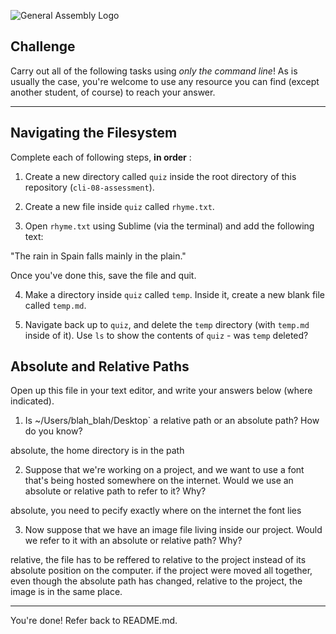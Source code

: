 ![General Assembly Logo](http://i.imgur.com/ke8USTq.png)

## Challenge

Carry out all of the following tasks using _only the command line_! As is usually the case, you're welcome to use any resource you can find (except another student, of course) to reach your answer.

<hr>

## Navigating the Filesystem

Complete each of following steps, **in order** :

1. Create a new directory called `quiz` inside the root directory of this repository (`cli-08-assessment`).

2. Create a new file inside `quiz` called `rhyme.txt`.

3. Open `rhyme.txt` using Sublime (via the terminal) and add the following text:

 "The rain in Spain falls mainly in the plain."

 Once you've done this, save the file and quit.

4. Make a directory inside `quiz` called `temp`. Inside it, create a new blank file called `temp.md`.

5. Navigate back up to `quiz`, and delete the `temp` directory (with `temp.md` inside of it).
Use `ls` to show the contents of `quiz` - was `temp` deleted?

## Absolute and Relative Paths

Open up this file in your text editor, and write your answers below (where indicated).

1. Is ~/Users/blah_blah/Desktop` a relative path or an absolute path? How do you know?

 <!-- Answer Starts Here -->
 absolute, the home directory is in the path
 <!-- Answer Ends Here -->

2. Suppose that we're working on a project, and we want to use a font that's being hosted somewhere on the internet. Would we use an absolute or relative path to refer to it? Why?

 <!-- Answer Starts Here -->
 absolute, you need to pecify exactly where on the internet the font lies
 <!-- Answer Ends Here -->

3. Now suppose that we have an image file living inside our project. Would we refer to it with an absolute or relative path? Why?

 <!-- Answer Starts Here -->
 relative, the file has to be reffered to relative to the project instead of its absolute position on the computer. if the project were moved all together, even though the absolute path has changed, relative to the project, the image is in the same place.
 <!-- Answer Ends Here -->

<hr>

You're done! Refer back to README.md.
